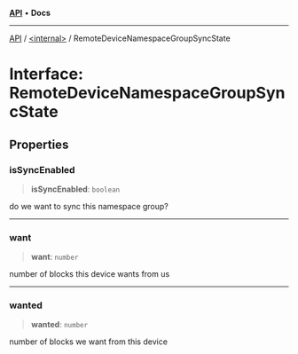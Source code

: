 [**API**](../../README.md) • **Docs**

***

[API](../../README.md) / [\<internal\>](../README.md) / RemoteDeviceNamespaceGroupSyncState

# Interface: RemoteDeviceNamespaceGroupSyncState

## Properties

### isSyncEnabled

> **isSyncEnabled**: `boolean`

do we want to sync this namespace group?

***

### want

> **want**: `number`

number of blocks this device wants from us

***

### wanted

> **wanted**: `number`

number of blocks we want from this device
